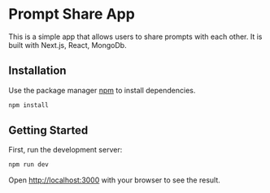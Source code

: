 # Prompt Share App

This is a simple app that allows users to share prompts with each other. It is built with Next.js, React, MongoDb.

## Installation

Use the package manager [npm](https://www.npmjs.com/) to install dependencies.

```bash
npm install
```

## Getting Started

First, run the development server:

```bash
npm run dev
````

Open [http://localhost:3000](http://localhost:3000) with your browser to see the result.
